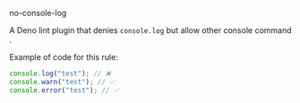no-console-log

A Deno lint plugin that denies `console.log` but allow other console command .

Example of code for this rule:

```ts
console.log("test"); // ❌
console.warn("test"); // ✅
console.error("test"); // ✅
```

